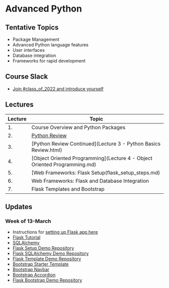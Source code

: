 # Advanced Python

## Tentative Topics

* Package Management
* Advanced Python language features
* User interfaces
* Database integration
* Frameworks for rapid development

## Course Slack

* [Join #class_of_2022 and introduce yourself](https://join.slack.com/t/abaarsotechu/shared_invite/zt-mx9q0zzq-uaVHrxfdiRK58Jen1_FZkA)



## Lectures

| Lecture | Topic                                                                     |
|---------|---------------------------------------------------------------------------|
| 1.      | Course Overview and Python Packages                                       |
| 2.      | [Python Review](lecture2/lecture2-slides.html)                            |
| 3.      | [Python Review Continued](Lecture 3 - Python Basics Review.html)          |
| 4.      | [Object Oriented Programming](Lecture 4 - Object Oriented Programming.md) |
| 5.      | [Web Frameworks: Flask Setup(flask_setup_steps.md)                        |
| 6.      | Web Frameworks: Flask and Database Integration                            |
| 7.      | Flask Templates and Bootstrap                                             |

## Updates

### Week of 13-March

* Instructions for [setting up Flask app here](flask_setup_steps.md)
* [Flask Tutorial](https://flask.palletsprojects.com/en/1.1.x/tutorial/layout/)
* [SQLAlchemy](https://www.sqlalchemy.org/library.html#tutorials)
* [Flask Setup Demo Repository](https://github.com/innomadic/flask_demo)
* [Flask SQLAlchemy Demo Repository](https://github.com/innomadic/flask_sqlalchemy_demo)
* [Flask Template Demo Repository](https://github.com/innomadic/flask_template_demo)
* [Bootstrap Starter Template](https://getbootstrap.com/docs/5.0/getting-started/introduction/#starter-template)
* [Bootstrap Navbar](https://getbootstrap.com/docs/5.0/components/navbar/)
* [Bootstrap Accordion](https://getbootstrap.com/docs/5.0/components/accordion/)
* [Flask Bootstrap Demo Repository](https://github.com/innomadic/flask_bootstrap_demo)